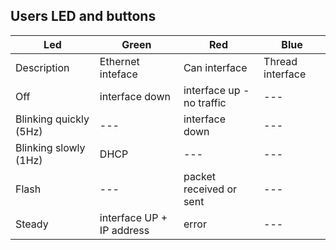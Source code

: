 ## Users LED and buttons

| Led | Green | Red | Blue |
| --- | --- | --- | --- |
| Description | Ethernet inteface | Can interface | Thread interface |
| Off | interface down | interface up - no traffic | --- |
| Blinking quickly (5Hz) | --- | interface down | --- |
| Blinking slowly (1Hz) | DHCP | --- | --- |
| Flash | --- | packet received or sent | --- |
| Steady | interface UP + IP address | error | --- |
